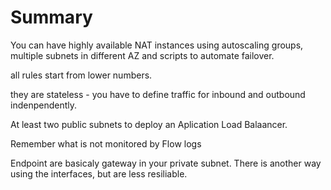# Summary

You can have highly available NAT instances using autoscaling groups, multiple subnets in different AZ and scripts to automate failover.

all rules start from lower numbers. 

they are stateless - you have to define traffic for inbound and outbound indenpendently.


At least two public subnets to deploy an Aplication Load Balaancer.

Remember what is not monitored by Flow logs

Endpoint are basicaly gateway in your private subnet.
There is another way using the interfaces, but are less resiliable.



